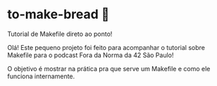 # to-make-bread :bread:
Tutorial de Makefile direto ao ponto!

Olá! Este pequeno projeto foi feito para acompanhar o tutorial sobre Makefile para o podcast Fora da Norma da 42 São Paulo!

O objetivo é mostrar na prática pra que serve um Makefile e como ele funciona internamente.
